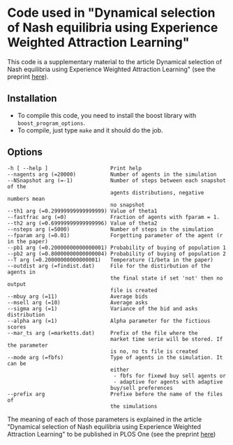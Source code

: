 # Code used in "Dynamical selection of Nash equilibria using Experience Weighted Attraction Learning"
This code is a supplementary material to the article Dynamical selection of Nash equilibria using Experience Weighted Attraction Learning" (see the preprint [here](https://arxiv.org/abs/1706.09763)). 
## Installation
- To compile this code, you need to install the boost library with `boost_program_options`.
- To compile, just type `make` and it should do the job. 

## Options

  ```
  -h [ --help ]                    Print help
  --nagents arg (=20000)           Number of agents in the simulation
  --NSnapshot arg (=-1)            Number of steps between each snapshot of the
                                   agents distributions, negative numbers mean
                                   no snapshot
  --th1 arg (=0.29999999999999999) Value of theta1
  --fastfrac arg (=0)              Fraction of agents with fparam = 1.
  --th2 arg (=0.69999999999999996) Value of theta2
  --nsteps arg (=5000)             Number of steps in the simulation
  --fparam arg (=0.01)             Forgetting parameter of the agent (r in the paper)
  --pb1 arg (=0.20000000000000001) Probability of buying of population 1
  --pb2 arg (=0.80000000000000004) Probability of buying of population 2
  --T arg (=0.20000000000000001)   Temperature (1/beta in the paper)
  --outdist arg (=findist.dat)     File for the distirbution of the agents in
                                   the final state if set 'not' then no output
                                   file is created
  --mbuy arg (=11)                 Average bids
  --msell arg (=10)                Average asks
  --sigma arg (=1)                 Variance of the bid and asks distribution
  --alpha arg (=1)                 Alpha parameter for the fictious scores
  --mar_ts arg (=marketts.dat)     Prefix of the file where the
                                   market time serie will be stored. If the parameter 
								   is no, no ts file is created
  --mode arg (=fbfs)               Type of agents in the simulation. It can be
                                   either
                                    - fbfs for fixewd buy sell agents or
                                    - adaptive for agents with adaptive
                                   buy/sell preferences
  --prefix arg                     Prefixe before the name of the files of
                                   the simulations
```
The meaning of each of those parameters is explained in the article "Dynamical selection of Nash equilibria using Experience Weighted Attraction Learning" to be published in PLOS One (see the preprint [here](https://arxiv.org/abs/1706.09763))
